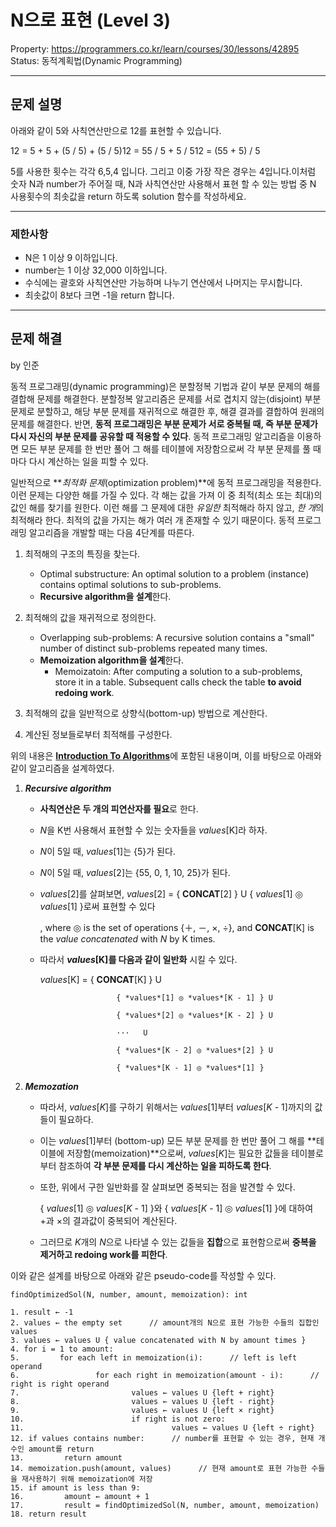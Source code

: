 # N으로 표현 (Level 3)

Property: https://programmers.co.kr/learn/courses/30/lessons/42895
Status: 동적계획법(Dynamic Programming)

---

## 문제 설명

아래와 같이 5와 사칙연산만으로 12를 표현할 수 있습니다.

12 = 5 + 5 + (5 / 5) + (5 / 5)12 = 55 / 5 + 5 / 512 = (55 + 5) / 5

5를 사용한 횟수는 각각 6,5,4 입니다. 그리고 이중 가장 작은 경우는 4입니다.이처럼 숫자 N과 number가 주어질 때, N과 사칙연산만 사용해서 표현 할 수 있는 방법 중 N 사용횟수의 최솟값을 return 하도록 solution 함수를 작성하세요.

---

### 제한사항

- N은 1 이상 9 이하입니다.
- number는 1 이상 32,000 이하입니다.
- 수식에는 괄호와 사칙연산만 가능하며 나누기 연산에서 나머지는 무시합니다.
- 최솟값이 8보다 크면 -1을 return 합니다.

---

## 문제 해결

by 인준

동적 프로그래밍(dynamic programming)은 분할정복 기법과 같이 부분 문제의 해를 결합해 문제를 해결한다. 분할정복 알고리즘은 문제를 서로 겹치지 않는(disjoint) 부분 문제로 분할하고, 해당 부분 문제를 재귀적으로 해결한 후, 해결 결과를 결합하여 원래의 문제를 해결한다. 반면, **동적 프로그래밍은 부분 문제가 서로 중복될 때, 즉 부분 문제가 다시 자신의 부분 문제를 공유할 때 적용할 수 있다**. 동적 프로그래밍 알고리즘을 이용하면 모든 부분 문제를 한 번만 풀어 그 해를 테이블에 저장함으로써 각 부분 문제를 풀 때마다 다시 계산하는 일을 피할 수 있다.

일반적으로 ***최적화 문제*(optimization problem)**에 동적 프로그래밍을 적용한다. 이런 문제는 다양한 해를 가질 수 있다. 각 해는 값을 가져 이 중 최적(최소 또는 최대)의 값인 해를 찾기를 원한다. 이런 해를 그 문제에 대한 *유일한* 최적해라 하지 않고, *한 개*의 최적해라 한다. 최적의 값을 가지는 해가 여러 개 존재할 수 있기 때문이다. 동적 프로그래밍 알고리즘을 개발할 때는 다음 4단계를 따른다.

1. 최적해의 구조의 특징을 찾는다.
    - Optimal substructure: An optimal solution to a problem (instance) contains optimal solutions to sub-problems.
    - **Recursive algorithm을 설계**한다.

2. 최적해의 값을 재귀적으로 정의한다.
    - Overlapping sub-problems: A recursive solution contains a "small" number of distinct sub-problems repeated many times.
    - **Memoization algorithm을 설계**한다.
        - Memoizatoin: After computing a solution to a sub-problems, store it in a table. Subsequent calls check the table **to avoid redoing work**.

3. 최적해의 값을 일반적으로 상향식(bottom-up) 방법으로 계산한다.

4. 계산된 정보들로부터 최적해를 구성한다.

위의 내용은 [**Introduction To Algorithms**](https://en.wikipedia.org/wiki/Introduction_to_Algorithms)에 포함된 내용이며, 이를 바탕으로 아래와 같이 알고리즘을 설계하였다.

1. ***Recursive algorithm***
    - **사칙연산은 두 개의 피연산자를 필요**로 한다.
    - *N*을 K번 사용해서 표현할 수 있는 숫자들을 *values*[K]라 하자.
    - *N*이 5일 때, *values*[1]는 {5}가 된다.
    - *N*이 5일 때, *values*[2]는 {55, 0, 1, 10, 25}가 된다.
    - *values*[2]를 살펴보면, *values*[2] = { **CONCAT**[2] } U { *values*[1] ◎ *values*[1] }로써 표현할 수 있다

        , where ◎ is the set of operations {＋, －, ×, ÷}, and **CONCAT**[K] is the *value concatenated* with *N* by K times.

    - 따라서 ***values*[K]를 다음과 같이 일반화** 시킬 수 있다.

        *values*[K] = { **CONCAT**[K] } U 

                           { *values*[1] ◎ *values*[K - 1] } U 

                           { *values*[2] ◎ *values*[K - 2] } U

                           ···   U 

                           { *values*[K - 2] ◎ *values*[2] } U 

                           { *values*[K - 1] ◎ *values*[1] }

2. ***Memozation***
    - 따라서, *values*[*K*]를 구하기 위해서는 *values*[1]부터 *values*[*K* - 1]까지의 값들이 필요하다.
    - 이는 *values*[1]부터 (bottom-up) 모든 부분 문제를 한 번만 풀어 그 해를 **테이블에 저장함(memoization)**으로써, *values*[*K*]는 필요한 값들을 테이블로 부터 참조하여 **각 부분 문제를 다시 계산하는 일을 피하도록 한다**.
    - 또한, 위에서 구한 일반화를 잘 살펴보면 중복되는 점을 발견할 수 있다.

        { *values*[1] ◎ *values*[*K* - 1] }와 { *values*[*K* - 1] ◎ *values*[1] }에 대하여 +과 ×의 결과값이 중복되어 계산된다.

    - 그러므로 *K*개의 *N*으로 나타낼 수 있는 값들을 **집합**으로 표현함으로써 **중복을 제거하고 redoing work를 피한다**.

이와 같은 설계를 바탕으로 아래와 같은 pseudo-code를 작성할 수 있다.

    findOptimizedSol(N, number, amount, memoization): int
    
    1. result ← -1
    2. values ← the empty set      // amount개의 N으로 표현 가능한 수들의 집합인 values
    3. values ← values U { value concatenated with N by amount times }
    4. for i = 1 to amount:
    5.         for each left in memoization(i):      // left is left operand
    6.                 for each right in memoization(amount - i):      // right is right operand
    7.                         values ← values U {left + right}
    8.                         values ← values U {left - right}
    9.                         values ← values U {left × right}
    10.                        if right is not zero:
    11.                                 values ← values U {left ÷ right}
    12. if values contains number:      // number를 표현할 수 있는 경우, 현재 개수인 amount를 return
    13.         return amount
    14. memoization.push(amount, values)      // 현재 amount로 표현 가능한 수들을 재사용하기 위해 memoization에 저장
    15. if amount is less than 9:
    16.         amount ← amount + 1
    17.         result = findOptimizedSol(N, number, amount, memoization)
    18. return result